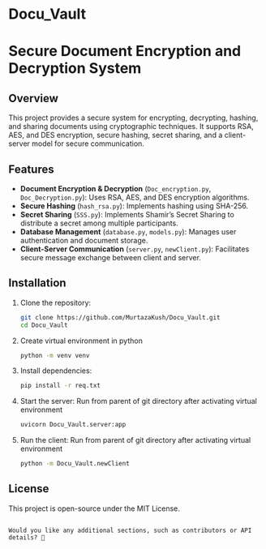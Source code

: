 # Docu_Vault

# Secure Document Encryption and Decryption System

## Overview

This project provides a secure system for encrypting, decrypting, hashing, and sharing documents using cryptographic techniques. It supports RSA, AES, and DES encryption, secure hashing, secret sharing, and a client-server model for secure communication.

## Features

- **Document Encryption & Decryption** (`Doc_encryption.py`, `Doc_Decryption.py`): Uses RSA, AES, and DES encryption algorithms.
- **Secure Hashing** (`hash_rsa.py`): Implements hashing using SHA-256.
- **Secret Sharing** (`SSS.py`): Implements Shamir’s Secret Sharing to distribute a secret among multiple participants.
- **Database Management** (`database.py`, `models.py`): Manages user authentication and document storage.
- **Client-Server Communication** (`server.py`, `newClient.py`): Facilitates secure message exchange between client and server.

## Installation

1. Clone the repository:
   ```sh
   git clone https://github.com/MurtazaKush/Docu_Vault.git
   cd Docu_Vault
   ```
2. Create virtual environment in python
   ```sh
   python -m venv venv
   ```
4. Install dependencies:
   ```sh
   pip install -r req.txt
   ```
5. Start the server:
   Run from parent of git directory after activating virtual environment
   ```sh
   uvicorn Docu_Vault.server:app
   ```
6. Run the client:
   Run from parent of git directory after activating virtual environment
   ```sh
   python -m Docu_Vault.newClient
   ```

## License
This project is open-source under the MIT License.
```

Would you like any additional sections, such as contributors or API details? 🚀
